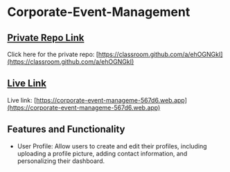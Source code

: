 # Corporate-Event-Management

## [ Private Repo Link](https://classroom.github.com/a/ehOGNGkI)

Click here for the private repo: [https://classroom.github.com/a/ehOGNGkI](https://classroom.github.com/a/ehOGNGkI)

<!-- ## [Code Link](https://github.com/programming-hero-web-course-4/b8a9-event-management-Showrov-CoU) -->

## [Live Link](https://corporate-event-manageme-567d6.web.app)

Live link: [https://corporate-event-manageme-567d6.web.app](https://corporate-event-manageme-567d6.web.app)

## Features and Functionality

- User Profile: Allow users to create and edit their profiles, including uploading a profile picture, adding contact information, and personalizing their dashboard.
